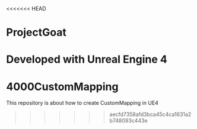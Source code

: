 <<<<<<< HEAD
# ProjectGoat

Developed with Unreal Engine 4
=======
# 4000CustomMapping
This repository is about how to create CustomMapping in UE4
>>>>>>> aecfd7358afd3bca45c4ca1631a2b748093c443e
